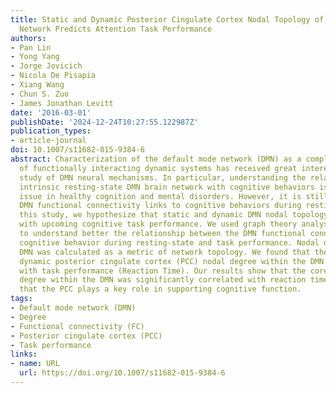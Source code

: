 ```yaml
---
title: Static and Dynamic Posterior Cingulate Cortex Nodal Topology of Default Mode
  Network Predicts Attention Task Performance
authors:
- Pan Lin
- Yong Yang
- Jorge Jovicich
- Nicola De Pisapia
- Xiang Wang
- Chun S. Zuo
- James Jonathan Levitt
date: '2016-03-01'
publishDate: '2024-12-24T10:27:55.122987Z'
publication_types:
- article-journal
doi: 10.1007/s11682-015-9384-6
abstract: Characterization of the default mode network (DMN) as a complex network
  of functionally interacting dynamic systems has received great interest for the
  study of DMN neural mechanisms. In particular, understanding the relationship of
  intrinsic resting-state DMN brain network with cognitive behaviors is an important
  issue in healthy cognition and mental disorders. However, it is still unclear how
  DMN functional connectivity links to cognitive behaviors during resting-state. In
  this study, we hypothesize that static and dynamic DMN nodal topology is associated
  with upcoming cognitive task performance. We used graph theory analysis in order
  to understand better the relationship between the DMN functional connectivity and
  cognitive behavior during resting-state and task performance. Nodal degree of the
  DMN was calculated as a metric of network topology. We found that the static and
  dynamic posterior cingulate cortex (PCC) nodal degree within the DMN was associated
  with task performance (Reaction Time). Our results show that the core node PCC nodal
  degree within the DMN was significantly correlated with reaction time, which suggests
  that the PCC plays a key role in supporting cognitive function.
tags:
- Default mode network (DMN)
- Degree
- Functional connectivity (FC)
- Posterior cingulate cortex (PCC)
- Task performance
links:
- name: URL
  url: https://doi.org/10.1007/s11682-015-9384-6
---
```

